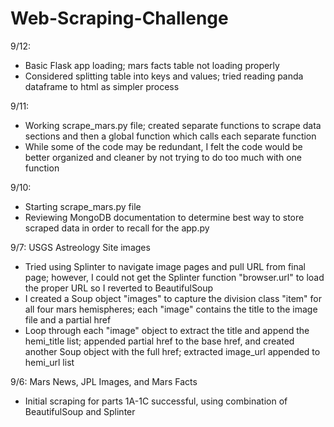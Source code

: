 # Web-Scraping-Challenge

9/12:
- Basic Flask app loading; mars facts table not loading properly
- Considered splitting table into keys and values;  tried reading panda dataframe to html as simpler process

9/11:
- Working scrape_mars.py file; created separate functions to scrape data sections and then a global function which calls each separate function
- While some of the code may be redundant, I felt the code would be better organized and cleaner by not trying to do too much with one function

9/10:
- Starting scrape_mars.py file
- Reviewing MongoDB documentation to determine best way to store scraped data in order to recall for the app.py

9/7:  USGS Astreology Site images
- Tried using Splinter to navigate image pages and pull URL from final page; however, I could not get the Splinter function "browser.url" to load the proper URL so I reverted to BeautifulSoup 
- I created a Soup object "images" to capture the division class "item" for all four mars hemispheres; each "image" contains the title to the image file and a partial href
- Loop through each "image" object to extract the title and append the hemi_title list; appended partial href to the base href, and created another Soup object with the full href; extracted image_url appended to hemi_url list

9/6:  Mars News, JPL Images, and Mars Facts
- Initial scraping for parts 1A-1C successful, using combination of BeautifulSoup and Splinter